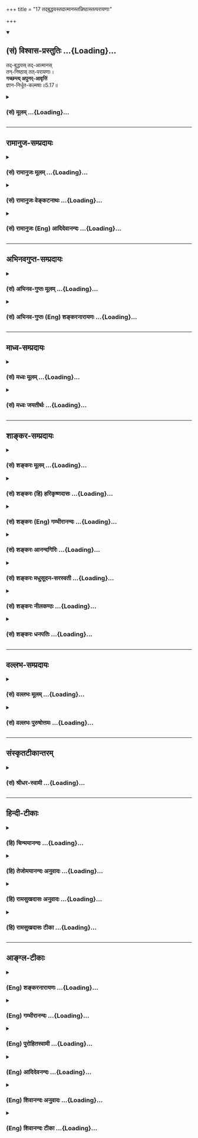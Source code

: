 +++
title = "17 तद्बुद्धयस्तदात्मानस्तन्निष्ठास्तत्परायणाः"

+++
<div class="js_include" newlevelforh1="2" title="(सं) विश्वास-प्रस्तुतिः" unfilled url="/mahAbhAratam/vyAsaH/shlokashaH/06-bhIShma-parva/03-bhagavad-gItA-parva/saMskRtam/vishvAsa-prastutiH/05_karma-saMnyAsa-yogaH/17_tadbuddhayastadAt.md">
<details open><summary><h2>(सं) विश्वास-प्रस्तुतिः ...{Loading}...</h2></summary>

तद्-बुद्धयस् तद्-आत्मानस्  
तन्-निष्ठास् तत्-परायणाः।  
**गच्छन्त्य् अपुनर्-आवृत्तिं**  
ज्ञान-निर्धूत-कल्मषाः॥5.17॥
</details>
</div>
<div class="js_include collapsed" newlevelforh1="3" title="(सं) मूलम्" unfilled url="/mahAbhAratam/vyAsaH/shlokashaH/06-bhIShma-parva/03-bhagavad-gItA-parva/saMskRtam/mUlam/05_karma-saMnyAsa-yogaH/17_tadbuddhayastadAt.md">
<details><summary><h3>(सं) मूलम् ...{Loading}...</h3></summary>

तद्बुद्धयस्तदात्मानस्तन्निष्ठास्तत्परायणाः।  
गच्छन्त्यपुनरावृत्तिं ज्ञाननिर्धूतकल्मषाः।।5.17।।
</details>
</div>


_________________
## रामानुज-सम्प्रदायः
<div class="js_include collapsed" newlevelforh1="3" title="(सं) रामानुजः मूलम्" unfilled url="/mahAbhAratam/vyAsaH/shlokashaH/06-bhIShma-parva/03-bhagavad-gItA-parva/saMskRtam/rAmAnujaH/mUlam/05_karma-saMnyAsa-yogaH/17_tadbuddhayastadAt.md">
<details><summary><h3>(सं) रामानुजः मूलम् ...{Loading}...</h3></summary>

।।5.17।।**तद्बुद्धयः** तथाविधात्मदर्शनाध्यवसायाः **तदात्मानः**
तद्विषयमनसः **तन्निष्ठाः** तदभ्यासनिरताः **तत्परायणाः** तद् एव परम् अयनं
येषां ते एवमभ्यस्यमानेन ज्ञानेन **निर्धूत**प्राचीन**कल्मषाः** तथाविधम्
आत्मानम् **अपुनरावृत्तिं गच्छन्ति।** यदवस्थाद् आत्मनः पुनरावृत्तिः न
विद्यते स आत्मा अपुनरावृत्तिः स्वेन रूपेण अवस्थितः तम् आत्मानं गच्छन्ति
इत्यर्थः।

</details>
</div>
<div class="js_include collapsed" newlevelforh1="3" title="(सं) रामानुजः वेङ्कटनाथः" unfilled url="/mahAbhAratam/vyAsaH/shlokashaH/06-bhIShma-parva/03-bhagavad-gItA-parva/saMskRtam/rAmAnujaH/venkaTanAthaH/05_karma-saMnyAsa-yogaH/17_tadbuddhayastadAt.md">
<details><summary><h3>(सं) रामानुजः वेङ्कटनाथः ...{Loading}...</h3></summary>

  
  
।।5.17।। आत्मानुभवसौधसोपानस्य ज्ञानस्यारोहणक्रमं दर्शयति तद्बुद्धयः इति
श्लोकेन। तच्छब्देनात्र पूर्वप्रस्तुतस्वाभाविकात्मस्वरूपं
पूर्वश्लोकोक्ततज्ज्ञानं वा परामृश्यत
इत्यभिप्रायेणतथाविधात्मदर्शनाध्यवसाया इत्युक्तम्। तदात्मानः इत्यनेन
द्रष्टव्यत्वाध्यवसायादनन्तरो दर्शनार्थप्रवृत्तियोग उच्यत
इत्यभिप्रायेणतद्विषयमनस इत्युक्तम्। तन्निष्ठत्वं
विषयान्तरवैमुख्यात्तत्परायणत्वे हेतुः। अयनशब्दोऽत्र कर्मणि ल्युडन्तः
प्राप्यपरः।
वाक्यार्थज्ञानादिमात्रव्यावृत्त्यर्थंएवमभ्यस्यमानेनेत्युक्तम्।
प्राप्तिप्रतिबन्धककल्मषनिवृत्तिर्ह्युपान्त्यपर्व। अतोऽन्तिमं
प्राप्यमत्रापुनरावृत्तिशब्देन विवक्षितम् स च यथावस्थित
आत्मैवेत्यभिप्रायेणतथाविधमात्मानमिति।
अपुनरावृत्तिशब्दस्यात्रानुद्दिष्टावध्यन्तरपरामर्शसापेक्षसमासान्तरव्युदासेनात्मविशेषणत्वायाहयदवस्थादिति।
नन्वात्मन एवक्षीणे पुण्ये मर्त्यलोकं विशन्ति 9।29 इति पुनरावृत्तिरुच्यते
यदवस्थादिति चायुक्तं मोक्षस्याप्यवस्थाविशेषत्वे
नित्यत्वायोगात्पुनरावृत्तिप्रसङ्गादित्यत्राहस्वेन रूपेणेति।
औपाधिकसमस्ताकारनिवृत्तिरूपावस्थाविनाशकासम्भवात्परमतेऽपि
प्रध्वंसरूपत्वादनिवर्त्येति भावः।  
  

</details>
</div>
<div class="js_include collapsed" newlevelforh1="3" title="(सं) रामानुजः (Eng) आदिदेवानन्दः" unfilled url="/mahAbhAratam/vyAsaH/shlokashaH/06-bhIShma-parva/03-bhagavad-gItA-parva/saMskRtam/rAmAnujaH/english/AdidevAnandaH/05_karma-saMnyAsa-yogaH/17_tadbuddhayastadAt.md">
<details><summary><h3>(सं) रामानुजः (Eng) आदिदेवानन्दः ...{Loading}...</h3></summary>

5.17 'Those whose intellects pursue It,' i.e., those who have determined to have the vision of the self in this way; 'those whose minds think about It,' i.e., those whose minds have the self for their aim, those who undergo discipline for It, i.e., those who are devoted to the practices for Its attainment; 'those who hold It as their highest object,' i.e., those who consider It as their highest goal - such persons, having their previous impurities cleansed by the knowledge which is practised in this way, attain the self as taught. 'From that state there is no return' - the state from which there is no return means the state of the self. The meaning is that they attain the self which rests in Its own nature.

</details>
</div>


_________________
## अभिनवगुप्त-सम्प्रदायः
<div class="js_include collapsed" newlevelforh1="3" title="(सं) अभिनव-गुप्तः मूलम्" unfilled url="/mahAbhAratam/vyAsaH/shlokashaH/06-bhIShma-parva/03-bhagavad-gItA-parva/saMskRtam/abhinava-guptaH/mUlam/05_karma-saMnyAsa-yogaH/17_tadbuddhayastadAt.md">
<details><summary><h3>(सं) अभिनव-गुप्तः मूलम् ...{Loading}...</h3></summary>

।।5.17।। एतच्च +++(K तच्च)+++ तद्गतबुद्धिमनसा त्यक्तान्यव्यापाराणां घटत
इत्याशयं प्रकटयितुमाह +++(S तुमुक्तम्)+++ यत एवं स्वभावस्तु प्रवर्तते इत्यतो
ध्वस्ताज्ञानानामित्थं स्थितिरित्याह विद्येति। तथा च तेषां योगिना
ब्राह्मणे न ईदृशी +++(N अनीदृशी)+++ बुद्धिः अस्य शुश्रूषादिना अहं पुण्यवान्
भविष्यामि इत्यादि गवि न पावनी इयम् इत्यादि हस्तिनि न अर्थादिधीः शुनि
अपवित्रपापकारितादिनिश्चयः श्वपाके च न पापापवित्रादिधिषणा। अत एव समं
पश्यन्ति इति न तुव्यवहरन्ति इति। तदुक्तम् +++(K यदुक्तम्)+++ चिद्धर्मा
सर्वदेहेषु विशेषो नास्ति कुत्रचित्।  
  
अतश्च तन्मयं सर्वं भावयन् भवजिज्जनः +++(N भवभिज्जनः)+++।। इति। +++(V 100 )+++।

</details>
</div>
<div class="js_include collapsed" newlevelforh1="3" title="(सं) अभिनव-गुप्तः (Eng) शङ्करनारायणः" unfilled url="/mahAbhAratam/vyAsaH/shlokashaH/06-bhIShma-parva/03-bhagavad-gItA-parva/saMskRtam/abhinava-guptaH/english/shankaranArAyaNaH/05_karma-saMnyAsa-yogaH/17_tadbuddhayastadAt.md">
<details><summary><h3>(सं) अभिनव-गुप्तः (Eng) शङ्करनारायणः ...{Loading}...</h3></summary>

5.17 Because it is only the inherent nature that exerts thus, therefore
\[the Lord\] says that the men, who have destroyed their illusion would
remain as follows -

</details>
</div>


_________________
## माध्व-सम्प्रदायः
<div class="js_include collapsed" newlevelforh1="3" title="(सं) मध्वः मूलम्" unfilled url="/mahAbhAratam/vyAsaH/shlokashaH/06-bhIShma-parva/03-bhagavad-gItA-parva/saMskRtam/madhvaH/mUlam/05_karma-saMnyAsa-yogaH/17_tadbuddhayastadAt.md">
<details><summary><h3>(सं) मध्वः मूलम् ...{Loading}...</h3></summary>

।।5.17।। अपरोक्षज्ञानाव्यवहितसाधनमाह तद्बुद्धय इति।

</details>
</div>
<div class="js_include collapsed" newlevelforh1="3" title="(सं) मध्वः जयतीर्थः" unfilled url="/mahAbhAratam/vyAsaH/shlokashaH/06-bhIShma-parva/03-bhagavad-gItA-parva/saMskRtam/madhvaH/jayatIrthaH/05_karma-saMnyAsa-yogaH/17_tadbuddhayastadAt.md">
<details><summary><h3>(सं) मध्वः जयतीर्थः ...{Loading}...</h3></summary>

।।5.17।। तद्बुद्धित्वादिकं यद्यपुनरावृत्तिसाधनत्वेनोच्यते
तदाऽपरोक्षज्ञानादेव मोक्ष इति गतः पक्षः। अथ तद्बुद्धयो
ज्ञाननिर्धूतकल्मषा इति ज्ञानसाधनत्वेन। तदसत् ज्ञानेनेति
परोक्षज्ञानस्यापरोक्षज्ञानसाधनत्वेनोक्तत्वादित्यत आह **अपरोक्षे**ति।
सत्यम् परोक्षज्ञानमपरोक्षज्ञानसाधनम् किन्तु व्यवहितम्। न हि
श्रवणमननानन्तरमेवापरोक्षज्ञानमुत्पद्यते। इदं त्वव्यवहितसाधनमाहेत्यर्थः।

</details>
</div>


_________________
## शाङ्कर-सम्प्रदायः
<div class="js_include collapsed" newlevelforh1="3" title="(सं) शङ्करः मूलम्" unfilled url="/mahAbhAratam/vyAsaH/shlokashaH/06-bhIShma-parva/03-bhagavad-gItA-parva/saMskRtam/shankaraH/mUlam/05_karma-saMnyAsa-yogaH/17_tadbuddhayastadAt.md">
<details><summary><h3>(सं) शङ्करः मूलम् ...{Loading}...</h3></summary>

।।5.17।। तस्मिन् ब्रह्मणि गता बुद्धिः येषां ते **तद्बुद्धयः तदात्मानः**
तदेव परं ब्रह्म आत्मा येषां ते तदात्मानः **तन्निष्ठाः** निष्ठा अभिनिवेशः
तात्पर्यं सर्वाणि कर्माणि संन्यस्य तस्मिन् ब्रह्मण्येव अवस्थानं येषां ते
तन्निष्ठाः **तत्परायणाश्च** तदेव परम् अयनं परा गतिः येषां भवति ते
तत्परायणाः केवलात्मरतय इत्यर्थः। येषां ज्ञानेन नाशितम् आत्मनः अज्ञानं ते
**गच्छन्ति** एवंविधाः **अपुनरावृत्तिम्** अपुनर्देहसंबन्धं
**ज्ञाननिर्धूतकल्मषाः** यथोक्तेन ज्ञानेन निर्धूतः नाशितः कल्मषः
पापादिसंसारकारणदोषः येषां ते ज्ञाननिर्धूतकल्मषाः यतयः इत्यर्थः।। येषां
ज्ञानेन नाशितम् आत्मनः अज्ञानं ते पण्डिताः कथं तत्त्वं पश्यन्ति
इत्युच्यते

</details>
</div>
<div class="js_include collapsed" newlevelforh1="3" title="(सं) शङ्करः (हि) हरिकृष्णदासः" unfilled url="/mahAbhAratam/vyAsaH/shlokashaH/06-bhIShma-parva/03-bhagavad-gItA-parva/saMskRtam/shankaraH/hindI/harikRShNadAsaH/05_karma-saMnyAsa-yogaH/17_tadbuddhayastadAt.md">
<details><summary><h3>(सं) शङ्करः (हि) हरिकृष्णदासः ...{Loading}...</h3></summary>

।।5.17।। जो प्रकाशित हुआ परमज्ञान है उस परमार्थतत्त्वमें जिनकी बुद्धि जा
पहुँची है वे तद्बुद्धि हैं वह परब्रह्म ही जिनका आत्मा है वे तदात्मा हैं
उस ब्रह्ममें ही जिनकी निष्ठादृढ़ आत्मभावनातत्परता है अर्थात् जो सब
कर्मोंका संन्यास करके ब्रह्ममें ही स्थित हो गये हैं वे तन्निष्ठ हैं। वह
परब्रह्म ही जिनका परम अयनआश्रय परमगति है अर्थात् जो केवल आत्मामें ही रत
हैं वे तत्परायण हैं ( इस प्रकार ) जिनके अन्तःकरणका अज्ञान ज्ञानद्वारा
नष्ट हो गया है एवं उपर्युक्त ज्ञानद्वारा संसारके कारणरूप पापादि दोष
जिनके नष्ट हो चुके हैं ऐसे ज्ञाननिर्धूतकल्मष संन्यासी अपुनरावृत्तिको
अर्थात् जिस अवस्थाको प्राप्त कर लेनेपर फिर देहसे सम्बन्ध होना छूट जाता
है ऐसी अवस्थाको प्राप्त होते हैं।

</details>
</div>
<div class="js_include collapsed" newlevelforh1="3" title="(सं) शङ्करः (Eng) गम्भीरानन्दः" unfilled url="/mahAbhAratam/vyAsaH/shlokashaH/06-bhIShma-parva/03-bhagavad-gItA-parva/saMskRtam/shankaraH/english/gambhIrAnandaH/05_karma-saMnyAsa-yogaH/17_tadbuddhayastadAt.md">
<details><summary><h3>(सं) शङ्करः (Eng) गम्भीरानन्दः ...{Loading}...</h3></summary>

5.17 Tat-buddhayah, those who have their intellect absorbed in That,
\[Here Ast. reads 'tasmin brahmani, in that Brahman'.-Tr.\] in the
supreme Knowledge which has been revealed; tat-atmanah, whose Self is
That, who have That (tat) supreme Brahman Itself as their Self (atma);
tat-nisthah, who are steadfast in That-nistha is intentness, exclusive
devotion; they are called tat-nisthah who become steadfast only in
Brahman by renouncing all actions; and tat-parayanah, who have That as
their supreme (para) Goal (ayana), who have That alone as their supreme
Resort, i.e. who are devoted only to the Self; those who have got their
ignorance destroyed by Knowledge-those who are of this kind-, they
gacchanti, attain; apunaravrttim, the state of non-returning,
non-association again with a body; jnana-nirdhuta-kalmasah, their dirt
having been removed, destroyed, by Knowledge. Those whose dirt
(kalmasa), the defect in the form of sin etc., which are the cause of
transmigration, have been removed, destryed (nirdhuta), by the aforesaid
Knowledge (jnana) are jnana-nirdhuta-kalmasah, i.e. the monks. How do
those learned ones, whose ignorance regarding the Self has been
destroyed by Knowledge, look upon Reality; That is being stated:

</details>
</div>
<div class="js_include collapsed" newlevelforh1="3" title="(सं) शङ्करः आनन्दगिरिः" unfilled url="/mahAbhAratam/vyAsaH/shlokashaH/06-bhIShma-parva/03-bhagavad-gItA-parva/saMskRtam/shankaraH/AnandagiriH/05_karma-saMnyAsa-yogaH/17_tadbuddhayastadAt.md">
<details><summary><h3>(सं) शङ्करः आनन्दगिरिः ...{Loading}...</h3></summary>

।।5.17।। विदुषां विविदिषूणां चान्तरङ्गाणि
विद्यापरिपाकसाधनानीत्युपदिदिक्षुरुत्तरश्लोकस्यापेक्षितं पूरयति
**यत्परमिति।** तस्मिन्परमार्थतत्त्वे परस्मिन्ब्रह्मणि बाह्यं विषयमपोह्य
गता प्रवृत्ता श्रवणमनननिदिध्यासनैरसकृदनुष्ठितैर्बुद्धिः
साक्षात्कारलक्षणा येषां ते तथेति प्रथमविशेषणं विभजते **तस्मिन्निति।**
तर्हि बोद्धा जीवो बोद्धव्यं ब्रह्मेति जीवब्रह्मभेदाभ्युपगमो नेत्याह
**तदात्मान इति।** कल्पितं बोद्धृबोद्धव्यत्वं वस्तुतस्तु न
भेदोऽस्तीत्यङ्गीकृत्य व्याचष्टे **तदेवेति।** ननु देहादावात्माभिमानमपनीय
ब्रह्मण्येवाहमस्मीत्यवस्थानं तत्तदनुष्ठीयमानकर्मप्रतिबन्धान्न
सिध्यतीत्याशङ्क्य विशेषणान्तरमादत्ते **तन्निष्ठा** **इति।** तत्र
निष्ठाशब्दार्थं दर्शयन्विवक्षितमर्थमाह **निष्ठेत्यादिना।** तथापि
पुरुषार्थान्तरापेक्षाप्रतिबन्धात्कथंयथोक्ते ब्रह्मण्येवावस्थानं सेद्धुं
पारयति तत्राह **तत्परायणाश्चेति।** यथोक्तानामधिकारिणां
परमपुरुषार्थस्योक्तब्रह्मानतिरेकान्नान्यत्रासक्तिरिति तात्पर्यार्थमाह
**केवलेति।** ननु यथोक्तविशेषणवतां वर्तमानदेहपातेऽपि
देहान्तरपरिग्रहव्यग्रतया कुतो यथोक्ते ब्रह्मण्यवस्थानमास्थातुं शक्यते
तत्राह **ते** **गच्छन्तीति।** सति संसारकारणे दुरितादौ संसारप्रसरस्य
दुर्वारत्वान्नापुनरावृत्तिसिद्धिरित्याशङ्क्याह **ज्ञानेति।**
उक्तविशेषसंपत्त्या दर्शितफलशालित्वमाश्रमान्तरेष्वसंभावितमिति मन्वानो
विशिनष्टि **यतय इति।**

</details>
</div>
<div class="js_include collapsed" newlevelforh1="3" title="(सं) शङ्करः मधुसूदन-सरस्वती" unfilled url="/mahAbhAratam/vyAsaH/shlokashaH/06-bhIShma-parva/03-bhagavad-gItA-parva/saMskRtam/shankaraH/madhusUdana-sarasvatI/05_karma-saMnyAsa-yogaH/17_tadbuddhayastadAt.md">
<details><summary><h3>(सं) शङ्करः मधुसूदन-सरस्वती ...{Loading}...</h3></summary>

।।5.17।। ज्ञानेन परमात्मतत्त्वप्रकाशे सति तस्मिञ्ज्ञानप्रकाशिते
परमात्मतत्त्वे सच्चिदानन्दघन एव बाह्यसर्वविषयपरित्यागेन
साधनपरिपाकात्पर्यवसिता बुद्धिरन्तःकरणवृत्तिः साक्षात्कारलक्षणा येषां ते
तद्बुद्धयः। सर्वदा निर्बीजसमाधिभाज इत्यर्थः। तत्किं बोद्धारो जीवा
बोद्धव्यं ब्रह्मतत्त्वमिति बोद्धृबोद्धव्यलक्षणभेदोऽस्ति नेत्याह
तदात्मानः तदेव परं ब्रह्म आत्मा येषां ते तथा। बोद्धृबोद्धव्यभावो हि
मायाविजृम्भितो न वास्तवाभेदविरोधीति भावः। ननु तदात्मान इति विशेषणं
व्यर्थं अविद्वद्व्यावर्तकं हि विद्वद्विशेषणम्। अज्ञा अपि हि वस्तुगत्या
तदात्मान इति कथं तद्व्यावृरिति चेत्। न। इतरात्मत्वव्यावृत्तौ
तात्पर्यात्। अज्ञा हि अनात्मभूते देहादावात्माभिमानिन इति न तदात्मान इति
व्यपदिश्यन्ते। विज्ञास्तु निवृत्तदेहाद्यभिमाना इति विरोधिनिवृत्त्या
तदात्मान इति व्यपदिश्यन्त इति युक्तं विशेषणम्। ननु कर्मानुष्ठानविक्षेपे
सति कथं देहाद्यभिमाननिवृत्तिरिति तत्राह तन्निष्ठाः तस्मिन्नेव ब्रह्मणि
सर्वकर्मानुष्ठानविक्षेपनिवृत्त्या निष्ठा स्थितिर्येषां ते तन्निष्ठाः।
सर्वकर्मसंन्यासेन तदेकविचारपरा इत्यर्थः। फलरागे सति कथं
तत्साधनभूतकर्मत्याग इति तत्राह तत्परायणाः। तदेव परमयनं प्राप्तव्यं येषां
ते तत्परायणाः। सर्वतो विरक्ता इत्यर्थः। अत्र तद्बुद्धय इत्यनेन
साक्षात्कार उक्तः। तदात्मान इत्यनात्माभिमानरूपविपरीतभावनानिवृत्तिफलको
निदिध्यासनपरिपाकः। तन्निष्ठा इत्यनेन सर्वकर्मसंन्यासपूर्वकः
प्रमाणप्रमेयगतासंभावनानिवृत्तिफलको वेदान्तविचारः श्रवणमननपरिपाकरूपः।
तत्परायणा इत्यनेन वैराग्यप्रकर्ष इत्युत्तरोत्तरस्य पूर्वपूर्वहेतुत्वं
द्रष्टव्यम्। उक्तविशेषणा यतयो गच्छन्त्यपुनरावृत्ति
पुनर्देहसंबन्धाभावरूपां मुक्तिं प्राप्नुवन्ति। सकृन्मुक्तानामपि
पुनर्देहसंबन्धः कुतो न स्यादिति तत्राह ज्ञाननिर्धूतकल्मषाः ज्ञानेन
निर्धूतं समूलमुन्मूलितं पुनर्देहसंबन्धकारणं कल्मषं पुण्यपापात्मकं कर्म
येषां ते तथा। ज्ञानेनानाद्यज्ञाननिवृत्त्या तत्कार्यकर्मक्षये तन्मूलकं
पुनर्देहग्रहणं कथं भवेदिति भावः।

</details>
</div>
<div class="js_include collapsed" newlevelforh1="3" title="(सं) शङ्करः नीलकण्ठः" unfilled url="/mahAbhAratam/vyAsaH/shlokashaH/06-bhIShma-parva/03-bhagavad-gItA-parva/saMskRtam/shankaraH/nIlakaNThaH/05_karma-saMnyAsa-yogaH/17_tadbuddhayastadAt.md">
<details><summary><h3>(सं) शङ्करः नीलकण्ठः ...{Loading}...</h3></summary>

।।5.17।।**तद्बुद्धय इति।** यत् परं ब्रह्म प्रशान्तं तत्रैव बुद्धिरस्ति
ब्रह्मेति निश्चयो येषामापाततः श्रुत्यर्थविदां ते तद्बुद्धयः तदेव आत्मा
प्रत्यक्तत्त्वं येषां श्रवणमननात्मकविचारेण
प्रमाणप्रमेयगतासंभावनाविहीनानां ते तदात्मानः तत्रैव निष्ठा
विजातीयवृत्त्यनन्तरितसजातीयवृत्तिप्रवाहो येषां
देहादावनात्मन्यात्मधीरूपविपरीतभावनारहितानां ते तन्निष्ठाः तदेव
परमयनमज्ञानरूपोपाधिनिरासेन प्राप्यं येषामखण्डानन्दमग्नानां ते तत्परायणाः
अपुनरावृत्तिं मोक्षं गच्छन्ति। यतो ज्ञानेन निर्धूतं कल्मषं मूलाज्ञानं
संसारबीजभूतं येषां ते ज्ञाननिर्धूतकल्मषाः।

</details>
</div>
<div class="js_include collapsed" newlevelforh1="3" title="(सं) शङ्करः धनपतिः" unfilled url="/mahAbhAratam/vyAsaH/shlokashaH/06-bhIShma-parva/03-bhagavad-gItA-parva/saMskRtam/shankaraH/dhanapatiH/05_karma-saMnyAsa-yogaH/17_tadbuddhayastadAt.md">
<details><summary><h3>(सं) शङ्करः धनपतिः ...{Loading}...</h3></summary>

।।5.17।। तत्परमार्थतत्त्वं ज्ञानप्रकाशितं तस्मिन्गता बुद्धिर्येषां ते।
ननु ते किं तस्माद्य्वतिरिक्ता नेत्याह। तदेव परंब्रह्मात्मा स्वरुपं येषां
ते। तत्र हेतुमाह। यतस्तस्मिन्ब्रह्मणि निष्ठा निदिध्यासनात्मकोऽभिनिवेशो
येषां ते। तत्रापि हेतुमाह। यतस्तदेव परमयनं परा गतिर्येषां ते तदेव परां
गतिं बुद्ध्वा इहामुत्रार्थभोगे विरज्य तत्छ्रवणतन्मननैकपरत्वेन तत्पराणा
इत्यर्थः। एवंभूता अपुनरावृत्तिं मोक्षं गच्छन्ति। यतो ज्ञानेन
ब्रह्मात्मसाक्षात्कारेण नितरां मूलोच्छेदेन धूतो नाशितः कल्मषः
पुनरावृत्तिकारणीभूतो येषां ते।

</details>
</div>


_________________
## वल्लभ-सम्प्रदायः
<div class="js_include collapsed" newlevelforh1="3" title="(सं) वल्लभः मूलम्" unfilled url="/mahAbhAratam/vyAsaH/shlokashaH/06-bhIShma-parva/03-bhagavad-gItA-parva/saMskRtam/vallabhaH/mUlam/05_karma-saMnyAsa-yogaH/17_tadbuddhayastadAt.md">
<details><summary><h3>(सं) वल्लभः मूलम् ...{Loading}...</h3></summary>

।।5.17।। य एतादृशज्ञानिनस्ते मुक्ता इत्याह तद्बुद्धय इति। तत्प्रसादलब्धेन
ज्ञानेन ब्रह्मस्वरूपविषयकेण निरस्तकल्मषा मुक्तिं यान्तीत्यर्थः।

</details>
</div>
<div class="js_include collapsed" newlevelforh1="3" title="(सं) वल्लभः पुरुषोत्तमः" unfilled url="/mahAbhAratam/vyAsaH/shlokashaH/06-bhIShma-parva/03-bhagavad-gItA-parva/saMskRtam/vallabhaH/puruShottamaH/05_karma-saMnyAsa-yogaH/17_tadbuddhayastadAt.md">
<details><summary><h3>(सं) वल्लभः पुरुषोत्तमः ...{Loading}...</h3></summary>

  
  
।।5.17।। तत्प्रकाशात्फलं भवतीत्याह तद्बुद्धय इति। तस्मिन् ईश्वरे
बुद्धिर्येषां ते तस्मिन् स एव वाऽत्मा येषाम् तस्मिन्नेव निष्ठा भावो
येषाम् तस्मिन्नेव परायणाः तत्परास्तादृशाः ज्ञाननिर्धूतकल्मषाः
निरस्ताज्ञानाः अपुनरावृत्तिं मोक्षं गच्छन्ति प्राप्नुवन्ति।  
  

</details>
</div>


_________________
## संस्कृतटीकान्तरम्
<div class="js_include collapsed" newlevelforh1="3" title="(सं) श्रीधर-स्वामी" unfilled url="/mahAbhAratam/vyAsaH/shlokashaH/06-bhIShma-parva/03-bhagavad-gItA-parva/saMskRtam/shrIdhara-svAmI/05_karma-saMnyAsa-yogaH/17_tadbuddhayastadAt.md">
<details><summary><h3>(सं) श्रीधर-स्वामी ...{Loading}...</h3></summary>

।।5.17।। एवंभूतेश्वरोपासनाफलमाह **तद्बुद्धय इति।** तस्मिन्नेव
बुद्धिर्निश्चयात्मिका येषाम् तस्मिन्नेवात्मा मनो येषाम् तस्मिन्नेव
निष्ठा तात्पर्यं येषाम् तदेव परमयनमाश्रयो येषाम् ततश्च
तत्प्रसादलब्धेनात्मज्ञानेन निर्धूतं निरस्तं कल्मषं येषांतेऽपुनरावृत्तिं
मुक्तिं यान्ति।

</details>
</div>


_________________
## हिन्दी-टीकाः
<div class="js_include collapsed" newlevelforh1="3" title="(हि) चिन्मयानन्दः" unfilled url="/mahAbhAratam/vyAsaH/shlokashaH/06-bhIShma-parva/03-bhagavad-gItA-parva/hindI/chinmayAnandaH/05_karma-saMnyAsa-yogaH/17_tadbuddhayastadAt.md">
<details><summary><h3>(हि) चिन्मयानन्दः ...{Loading}...</h3></summary>

।।5.17।। शास्त्रों के गहन अध्ययन के द्वारा साधक अपने व्यक्तित्व के सभी
पक्षों के साथ आत्मयुक्त हो जाता है। बुद्धि आत्मस्वरूप का निश्चय करके
उसमें ही स्थित हो जाती है और उसके मन की प्रत्येक भावना ईश्वर की ही
स्तुति का गान करती है। अनन्त आनन्दस्वरूप को आत्मरूप से पहचान कर साधक की
उसमें निष्ठा हो जाती है। ऐसे व्यक्ति के लिए अपरिच्छिन्न और अपरिच्छेद्य
आत्मा के अतिरिक्त अन्य कोई परम लक्ष्य नहीं हो सकता। शास्त्राध्ययन के
द्वारा जो व्यक्ति अपने सत्यात्मस्वरूप का ज्ञान प्राप्त कर लेता है उसके
लिए पुन राग या द्वेष के बन्धन में आने का अवसर या कारण ही नहीं रह जाता।
यही शास्त्राध्ययन का फल है। अध्ययन के पश्चात् आवश्यकता होती है उस ज्ञान
के अनुसार जीवन जीने की अर्थात् उस ज्ञान के आचरण की। अध्ययन और आचरण से ही
स्वस्वरूप में अवस्थान सम्भव हो सकता है। स्वरूप में अवस्थान प्राप्त पुरुष
का पुनर्जन्म नहीं होता। इसका कारण क्या है हम कैसेे कह सकते हैं कि ज्ञान
के उपरान्त पुन अहंकार उत्पन्न नहीं होगा ज्ञानी पुरुषों के लिए प्रयुक्त
ज्ञाननिर्धूतकल्मषा इस विशेषण के द्वारा भगवान् श्रीकृष्ण उपर्युक्त प्रश्न
का उत्तर देते हैं। कल्मष अर्थात् पाप से तात्पर्य वासनाओं से है। वासनाओं
से उत्पन्न होता है अहंकार। वेदान्त में वासना को ही आत्मअज्ञान कहते हैं।
अज्ञान के विरोधी आत्मज्ञान का उदय होने पर दुखदायक अज्ञान अंधकार का विनाश
हो जाता है और उसके साथ ही तज्जनित अहंकार भी नष्ट हो जाता है। तत्पश्चात्
अहंकार पुन जन्म नहीं ले सकता क्योंकि ज्ञान की उपस्थिति में अज्ञान लौटकर
नहीं आ सकता। कारण के ही अभाव में कार्यरूप अहंकार कैसे उत्पन्न हो सकता है
इस श्लोक में हमें विश्व के सबसे आशावादी तत्त्वज्ञान के दर्शन होते हैं
जहाँ स्पष्ट घोषणा की गई है कि आत्मसाक्षात्कार जीव के विकास का चरम लक्ष्य
है। परम तत्त्व की अनुभूति विकास के सोपान की अन्तिम सीढ़ी है जिसे प्राप्त
करने के लिए ही जीव स्वनिर्मित विषयों के बन्धनों में यत्रतत्र भटकता रहता
है। ज्ञान के द्वारा जिनका अज्ञान नष्ट हो जाता है वे ज्ञानी पुरुष किस
प्रकार तत्त्व को देखते हैं उत्तर है

</details>
</div>
<div class="js_include collapsed" newlevelforh1="3" title="(हि) तेजोमयानन्दः अनुवादः" unfilled url="/mahAbhAratam/vyAsaH/shlokashaH/06-bhIShma-parva/03-bhagavad-gItA-parva/hindI/tejomayAnandaH/anuvAdaH/05_karma-saMnyAsa-yogaH/17_tadbuddhayastadAt.md">
<details><summary><h3>(हि) तेजोमयानन्दः अनुवादः ...{Loading}...</h3></summary>

।।5.17।। जिनकी बुद्धि उस (परमात्मा) में स्थित है, जिनका मन तद्रूप हुआ
है, उसमें ही जिनकी निष्ठा है, वह (ब्रह्म) ही जिनका परम लक्ष्य है,
ज्ञान के द्वारा पापरहित पुरुष अपुनरावृत्ति को प्राप्त होते हैं, अर्थात्
उनका पुनर्जन्म नहीं होता है।।

</details>
</div>
<div class="js_include collapsed" newlevelforh1="3" title="(हि) रामसुखदासः अनुवादः" unfilled url="/mahAbhAratam/vyAsaH/shlokashaH/06-bhIShma-parva/03-bhagavad-gItA-parva/hindI/rAmasukhadAsaH/anuvAdaH/05_karma-saMnyAsa-yogaH/17_tadbuddhayastadAt.md">
<details><summary><h3>(हि) रामसुखदासः अनुवादः ...{Loading}...</h3></summary>

।।5.17।। जिनकी बुद्धि तदाकार हो रही है, जिनका मन तदाकार हो रहा है, जिनकी
स्थिति परमात्मतत्वमें है, ऐसे परमात्मपरायण साधक ज्ञानके द्वारा पापरहित
होकर अपुनरावृत्ति (परमगति) को प्राप्त होते हैं।

</details>
</div>
<div class="js_include collapsed" newlevelforh1="3" title="(हि) रामसुखदासः टीका" unfilled url="/mahAbhAratam/vyAsaH/shlokashaH/06-bhIShma-parva/03-bhagavad-gItA-parva/hindI/rAmasukhadAsaH/TIkA/05_karma-saMnyAsa-yogaH/17_tadbuddhayastadAt.md">
<details><summary><h3>(हि) रामसुखदासः टीका ...{Loading}...</h3></summary>

5.17।।***व्याख्या--***\[परमात्मतत्त्वका अनुभव करनेके लिये दो प्रकारके
साधन हैं एक तो विवेकके द्वारा असत्का त्याग करनेपर सत्में स्वरूप-स्थिति
स्वतः हो जाती है और दूसरा, सत्का चिन्तन करते-करते सत्की प्राप्ति हो जाती
है। चिन्तनसे सत्की ही प्राप्ति होती है। असत्की प्राप्ति कर्मोंसे होती
है, चिन्तनसे नहीं। उत्पत्ति-विनाशशील वस्तु कर्मसे मिलती है और नित्य
परिपूर्ण तत्त्व चिन्तनसे मिलता है। चिन्तनसे परमात्मा कैसे प्राप्त होते
हैं--इसकी विधि इस श्लोकमें बताते हैं। \]**'तद्बुद्धयः'** निश्चय करनेवाली
वृत्तिका नाम 'बुद्धि' है। साधक पहले बुद्धिसे यह निश्चय करे कि सर्वत्र एक
परमात्मतत्त्व ही परिपूर्ण है। संसारके उत्पन्न होनेसे पहले भी परमात्मा थे
और संसारके नष्ट होनेके बाद भी परमात्मा रहेंगे। बीचमें भी संसारका जो
प्रवाह चल रहा है, उसमें भी परमात्मा वैसे-के-वैसे ही हैं। इस प्रकार
परमात्माकी सत्ता-(होनेपन-) में अटल निश्चय होना ही **'तद्बुद्धयः'** पदका
तात्पर्य है।

</details>
</div>


_________________
## आङ्ग्ल-टीकाः
<div class="js_include collapsed" newlevelforh1="3" title="(Eng) शङ्करनारायणः" unfilled url="/mahAbhAratam/vyAsaH/shlokashaH/06-bhIShma-parva/03-bhagavad-gItA-parva/english/shankaranArAyaNaH/05_karma-saMnyAsa-yogaH/17_tadbuddhayastadAt.md">
<details><summary><h3>(Eng) शङ्करनारायणः ...{Loading}...</h3></summary>

5.17. Those, who have their intellect and self (mind) gone to This; who have established themselves in This and have This \[alone\] as their supreme goal; and who have washed off their sins by means of \[perfect\]
knowledge-they reach a state from which there is no more return.

</details>
</div>
<div class="js_include collapsed" newlevelforh1="3" title="(Eng) गम्भीरानन्दः" unfilled url="/mahAbhAratam/vyAsaH/shlokashaH/06-bhIShma-parva/03-bhagavad-gItA-parva/english/gambhIrAnandaH/05_karma-saMnyAsa-yogaH/17_tadbuddhayastadAt.md">
<details><summary><h3>(Eng) गम्भीरानन्दः ...{Loading}...</h3></summary>

5.17 Those who have their intellect absorbed in That, whose Self is That, who are steadfast in That, who have That as their supreme Goal-they attain the state of non-returning, their dirt having been removed by Knowledge.

</details>
</div>
<div class="js_include collapsed" newlevelforh1="3" title="(Eng) पुरोहितस्वामी" unfilled url="/mahAbhAratam/vyAsaH/shlokashaH/06-bhIShma-parva/03-bhagavad-gItA-parva/english/purohitasvAmI/05_karma-saMnyAsa-yogaH/17_tadbuddhayastadAt.md">
<details><summary><h3>(Eng) पुरोहितस्वामी ...{Loading}...</h3></summary>

5.17 Meditating on the Divine, having faith in the Divine, concentrating on the Divine and losing themselves in the Divine, their sins dissolved in wisdom, they go whence there is no return.

</details>
</div>
<div class="js_include collapsed" newlevelforh1="3" title="(Eng) आदिदेवनन्दः" unfilled url="/mahAbhAratam/vyAsaH/shlokashaH/06-bhIShma-parva/03-bhagavad-gItA-parva/english/AdidevanandaH/05_karma-saMnyAsa-yogaH/17_tadbuddhayastadAt.md">
<details><summary><h3>(Eng) आदिदेवनन्दः ...{Loading}...</h3></summary>

5.17 Those whose intellects pursue It (the self), whose minds think about It, who undergo discipline for It, and who hold It as their highest object, have their impurities cleansed by knowledge and go whence there is no return.

</details>
</div>
<div class="js_include collapsed" newlevelforh1="3" title="(Eng) शिवानन्दः अनुवादः" unfilled url="/mahAbhAratam/vyAsaH/shlokashaH/06-bhIShma-parva/03-bhagavad-gItA-parva/english/shivAnandaH/anuvAdaH/05_karma-saMnyAsa-yogaH/17_tadbuddhayastadAt.md">
<details><summary><h3>(Eng) शिवानन्दः अनुवादः ...{Loading}...</h3></summary>

5.17 Their intellect absorbed in That, their self being That,
established in That, with That for their supreme goal, they go whence there is no return, their sins dispelled by knowledge.

</details>
</div>
<div class="js_include collapsed" newlevelforh1="3" title="(Eng) शिवानन्दः टीका" unfilled url="/mahAbhAratam/vyAsaH/shlokashaH/06-bhIShma-parva/03-bhagavad-gItA-parva/english/shivAnandaH/TIkA/05_karma-saMnyAsa-yogaH/17_tadbuddhayastadAt.md">
<details><summary><h3>(Eng) शिवानन्दः टीका ...{Loading}...</h3></summary>

5.17 तद्बुद्धयः intellect absorbed in That; तदात्मानः their self being That; तन्निष्ठाः established in That; तत्परायणाः with That for their supreme goal; गच्छन्ति go; अपुनरावृत्तिम् not again returning;
ज्ञाननिर्धूतकल्मषाः,those whose sins have been dispelled by knowledge.Commentary They fix their intellects on Brahman or the Supreme Self. They feel and realise that Brahman is their self. By constant and protracted meditation; they get established in Brahman. The whole world of names and forms vanishes for them. They live in Brahman alone. They have Brahman alone as their supreme goal or sole refuge. They rejoice in the Self alone. They are satisfied in the Self alone. They are contented in the Self alone. Such men never come back to this Samsara; as their sins are dispelled by knowledge (BrahmaJnana). (Cf.IX.34)

</details>
</div>

